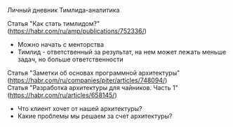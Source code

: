 Личный дневник Тимлида-аналитика

Статья "Как стать тимлидом?" (https://habr.com/ru/amp/publications/752336/)
- Можно начать с менторства
- Тимлид - ответственный за результат, на нем может лежать меньше задач, но больше ответственности


Статья "Заметки об основах программной архитектуры" (https://habr.com/ru/companies/piter/articles/748094/)\
Статья "Разработка архитектуры для чайников. Часть 1" (https://habr.com/ru/articles/658145/)
- Что клиент хочет от нашей архитектуры?
- Какие проблемы мы решаем за счет архитектуры?
